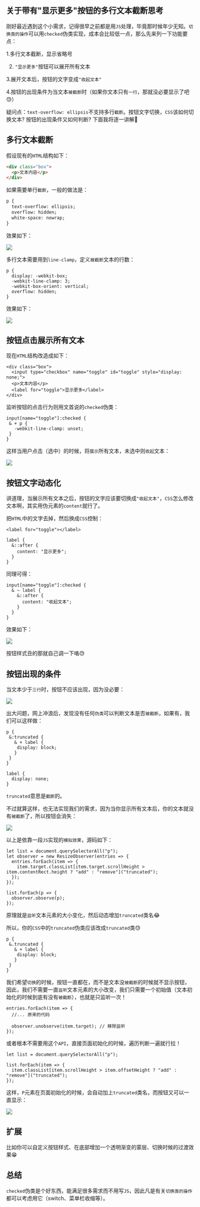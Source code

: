 ## 关于带有"显示更多"按钮的多行文本截断思考

刚好最近遇到这个小需求，记得很早之前都是用`JS`处理，毕竟那时候年少无知。`切换类的操作`可以用`checked`伪类实现，成本会比较低一点，那么先来列一下功能要点：



1.多行文本截断，显示省略号

2. `"显示更多"`按钮可以展开所有文本

3.展开文本后，按钮的文字变成`"收起文本"`

4.按钮的出现条件为当文本`被截断`时（如果你文本只有`一行`，那就没必要显示了吧😓）

疑问点：`text-overflow: ellipsis`不支持多行`截断`。按钮文字切换，`CSS`该如何切换文本? 按钮的出现条件又如何判断? 下面我将逐一讲解🎈

## 多行文本截断

假设现有的`HTML`结构如下：

```html
<div class="box">
  <p>文本内容</p>
</div>
```

如果需要单行`截断`，一般的做法是：

```html
p {
  text-overflow: ellipsis;
  overflow: hidden;
  white-space: nowrap;
}
```

效果如下：

![](C:\Users\Administrator\Desktop\项目笔记\实际开发的一些小技巧\css\640.jpg)

多行文本需要用到`line-clamp`，定义`被截断`文本的行数：

```
p {
  display: -webkit-box;
  -webkit-line-clamp: 3;
  -webkit-box-orient: vertical;
  overflow: hidden;
}
```

效果如下：

![](C:\Users\Administrator\Desktop\项目笔记\实际开发的一些小技巧\css\微信图片_20210430091308.jpg)

## 按钮点击展示所有文本

现在`HTML`结构改造成如下：

```
<div class="box">
  <input type="checkbox" name="toggle" id="toggle" style="display: none;">
  <p>文本内容</p>
  <label for="toggle">显示更多</label>
</div>
```

监听按钮的点击行为则用文首说的`checked`伪类：

```
input[name="toggle"]:checked {
 & + p {
   -webkit-line-clamp: unset;
 }
}
```

这样当用户点击（选中）的时候，将`展示`所有文本，未选中则`收起`文本：

![](C:\Users\Administrator\Desktop\项目笔记\实际开发的一些小技巧\css\微信图片_20210430091337.gif)

## 按钮文字动态化

讲道理，当展示所有文本之后，按钮的文字应该要切换成`"收起文本"`，`CSS`怎么修改文本啊，其实用伪元素的`content`就行了。

把`HTML`中的文字去掉，然后换成`CSS`控制：

```
<label for="toggle"></label>

label {
  &::after {
    content: "显示更多";
  }
}
```

同理可得：

```
input[name="toggle"]:checked {
  & ~ label {
    &::after {
      content: "收起文本";
    }
  }
}
```

效果如下：

![](C:\Users\Administrator\Desktop\项目笔记\实际开发的一些小技巧\css\微信图片_20210430091402.gif)

按钮样式丑的那就自己调一下咯😓

## 按钮出现的条件

当文本少于`三行`时，按钮不应该出现，因为没必要：

![](C:\Users\Administrator\Desktop\项目笔记\实际开发的一些小技巧\css\微信图片_20210430091425.gif)

出大问题，网上冲浪后，发现没有任何`伪类`可以判断文本是否`被截断`，如果有，我们可以这样做：

```
p {
 &:truncated {
   & + label {
    display: block;
   }
 }
}

label {
  display: none;
}
```

`truncated`意思是`截断`的。

不过就算这样，也无法实现我们的需求，因为当你显示所有文本后，你的文本就没有`被截断`了，所以按钮会消失：

![](C:\Users\Administrator\Desktop\项目笔记\实际开发的一些小技巧\css\微信图片_20210430091441.gif)

以上是依靠一段`JS`实现的`模拟效果`，源码如下：

```
let list = document.querySelectorAll("p");
let observer = new ResizeObserver(entries => {
  entries.forEach(item => {
    item.target.classList[item.target.scrollHeight > item.contentRect.height ? "add" : "remove"]("truncated");
  });
});

list.forEach(p => {
  observer.observe(p);
});
```

原理就是`监听`文本元素的大小变化，然后动态增加`truncated`类名😂

所以，你的`CSS`中的`truncated`伪类应该改成`truncated`类😓

```
p {
 &.truncated {
   & + label {
    display: block;
   }
 }
}
```

我们希望`切换`的时候，按钮一直都在，而不是文本没`被截断`的时候就不显示按钮，因此，我们不需要一直`监听`文本元素的大小改变，我们只需要一个初始值（文本初始化的时候到底有没有`被截断`），也就是只监听一次！

```
entries.forEach(item => {
  //... 原来的代码
  
  observer.unobserve(item.target); // 移除监听
});
```

或者根本不需要用这个`API`，直接页面初始化的时候，遍历判断一遍就行拉！

```
let list = document.querySelectorAll("p");

list.forEach(item => {
  item.classList[item.scrollHeight > item.offsetHeight ? "add" : "remove"]("truncated");
});
```

这样，`P`元素在页面初始化的时候，会自动加上`truncated`类名，而按钮又可以一直显示：

![](C:\Users\Administrator\Desktop\项目笔记\实际开发的一些小技巧\css\微信图片_20210430091504.gif)

## 扩展

比如你可以自定义按钮样式、在底部增加一个透明渐变的蒙层、切换时候的过渡效果😁

## 总结

`checked`伪类是个好东西，能满足很多需求而不用写`JS`，因此凡是有关`切换类的操作`都可以考虑用它（switch、菜单栏收缩等）。